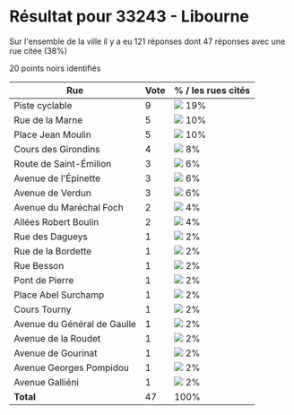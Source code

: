 # Résultat pour 33243 - Libourne

Sur l'ensemble de la ville il y a eu 121 réponses dont 47 réponses avec une rue citée (38%)

20 points noirs identifiés

| Rue | Vote | % / les rues cités|
|-----|------|-------------------|
| Piste cyclable | 9 | <img src="../../img/bar_19.gif" />&nbsp;19%|
| Rue de la Marne | 5 | <img src="../../img/bar_10.gif" />&nbsp;10%|
| Place Jean Moulin | 5 | <img src="../../img/bar_10.gif" />&nbsp;10%|
| Cours des Girondins | 4 | <img src="../../img/bar_8.gif" />&nbsp;8%|
| Route de Saint-Émilion | 3 | <img src="../../img/bar_6.gif" />&nbsp;6%|
| Avenue de l'Épinette | 3 | <img src="../../img/bar_6.gif" />&nbsp;6%|
| Avenue de Verdun | 3 | <img src="../../img/bar_6.gif" />&nbsp;6%|
| Avenue du Maréchal Foch | 2 | <img src="../../img/bar_4.gif" />&nbsp;4%|
| Allées Robert Boulin | 2 | <img src="../../img/bar_4.gif" />&nbsp;4%|
| Rue des Dagueys | 1 | <img src="../../img/bar_2.gif" />&nbsp;2%|
| Rue de la Bordette | 1 | <img src="../../img/bar_2.gif" />&nbsp;2%|
| Rue Besson | 1 | <img src="../../img/bar_2.gif" />&nbsp;2%|
| Pont de Pierre | 1 | <img src="../../img/bar_2.gif" />&nbsp;2%|
| Place Abel Surchamp | 1 | <img src="../../img/bar_2.gif" />&nbsp;2%|
| Cours Tourny | 1 | <img src="../../img/bar_2.gif" />&nbsp;2%|
| Avenue du Général de Gaulle | 1 | <img src="../../img/bar_2.gif" />&nbsp;2%|
| Avenue de la Roudet | 1 | <img src="../../img/bar_2.gif" />&nbsp;2%|
| Avenue de Gourinat | 1 | <img src="../../img/bar_2.gif" />&nbsp;2%|
| Avenue Georges Pompidou | 1 | <img src="../../img/bar_2.gif" />&nbsp;2%|
| Avenue Galliéni | 1 | <img src="../../img/bar_2.gif" />&nbsp;2%|
| **Total** | 47 | 100%|
